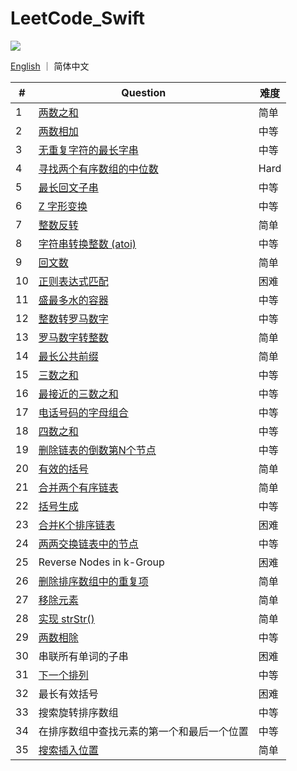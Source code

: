 # LeetCode_Swift

![](https://img.shields.io/badge/language-swift-green.svg)

[English](README.md) ｜ 简体中文

| #    | Question                                                     | 难度 |
| ---- | ------------------------------------------------------------ | ---- |
| 1    | [两数之和](Easy/0001.two-sum/README-zh_CN.md)                 | 简单 |
| 2    | [两数相加](Medium/0002.add-two-numbers/README-zh_CN.md)      | 中等 |
| 3    | [无重复字符的最长字串](Medium/0003.longest-substring-without-repeating-characters/README-zh_CN.md) | 中等 |
| 4    | [寻找两个有序数组的中位数](Hard/0004.median-of-two-sorted-arrays/README-zh_CN.md) | Hard |
| 5    | [最长回文子串](Medium/0005.longest-palindromic-substring/README-zh_CN.md) | 中等 |
| 6    | [Z 字形变换](Medium/0006.zigzag-conversion/README-zh_CN.md)  | 中等 |
| 7    | [整数反转](Easy/0007.reverse-integer/README-zh_CN.md)        | 简单 |
| 8    | [字符串转换整数 (atoi)](Medium/0008.string-to-integer/README-zh_CN.md) | 中等 |
| 9    | [回文数](Easy/0009.palindrome-number/README-zh_CN.md)        | 简单 |
| 10   | [正则表达式匹配](Hard/0010.regular-expression-matching/README-zh_CN.md) | 困难 |
| 11   | [盛最多水的容器](Medium/0011.container-with-most-water/README-zh_CN.md) | 中等 |
| 12   | [整数转罗马数字](Medium/0012.integer-to-roman/README-zh_CN.md) | 中等 |
| 13   | [罗马数字转整数](Easy/0013.roman-to-integer/README-zh_CN.md)   | 简单 |
| 14   | [最长公共前缀](Easy/0014.longest-common-prefix/README-zh_CN.md) | 简单 |
| 15   | [三数之和](Medium/0015.3sum/README-zh_CN.md)                 | 中等 |
| 16   | [最接近的三数之和](Medium/0016.3sum-closest/README-zh_CN.md) | 中等 |
| 17   | [电话号码的字母组合](Medium/0017.letter-combinations-of-a-phone-number/README-zh_CN.md) | 中等 |
| 18   | [四数之和](Medium/0018.4sum/README-zh_CN.md)                 | 中等 |
| 19   | [删除链表的倒数第N个节点](Medium/0019.remove-nth-node-from-end-of-list/README-zh_CN.md) | 中等 |
| 20   | [有效的括号](Easy/0020.valid-parentheses/README-zh_CN.md)    | 简单 |
| 21   | [合并两个有序链表](Easy/0021.merge-two-sorted-lists/README-zh_CN.md) | 简单 |
| 22   | [括号生成](Medium/0022.generate-parentheses/README-zh_CN.md) | 中等 |
| 23   | [合并K个排序链表](Hard/0023.merge-k-sorted-lists/README-zh_CN.md) | 困难 |
| 24   | [两两交换链表中的节点](Medium/0024.swap-nodes-in-pairs/README-zh_CN.md) | 中等 |
| 25   | Reverse Nodes in k-Group                                     | 困难 |
| 26   | [删除排序数组中的重复项](Easy/0026.remove-duplicates-from-sorted-array/README-zh_CN.md) | 简单 |
| 27   | [移除元素](Easy/0027.remove-element/README-zh_CN.md)         | 简单 |
| 28   | [实现 strStr()](Easy/0028.implement-str-str/README-zh_CN.md) | 简单 |
| 29   | [两数相除](Medium/0029.divide-two-integers/README-zh_CN.md)  | 中等 |
| 30   | 串联所有单词的子串                                           | 困难 |
| 31   | [下一个排列](Medium/0031.next-permutation/README-zh_CN.md)  | 中等 |
| 32   | 最长有效括号                                  | 困难 |
| 33   | 搜索旋转排序数组                                             | 中等 |
| 34   | 在排序数组中查找元素的第一个和最后一个位置      | 中等 |
| 35   | [搜索插入位置](Easy/0035.search-insert-position/README-zh_CN.md) | 简单 |
